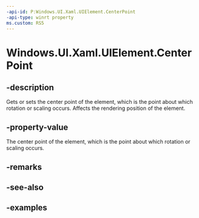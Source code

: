 ```yaml
---
-api-id: P:Windows.UI.Xaml.UIElement.CenterPoint
-api-type: winrt property
ms.custom: RS5
---
```


<!-- Property syntax.
public Vector3 CenterPoint { get;  set; }
-->

# Windows.UI.Xaml.UIElement.CenterPoint

## -description
Gets or sets the center point of the element, which is the point about which rotation or scaling occurs. Affects the rendering position of the element.

## -property-value

The center point of the element, which is the point about which rotation or scaling occurs.

## -remarks

## -see-also

## -examples

